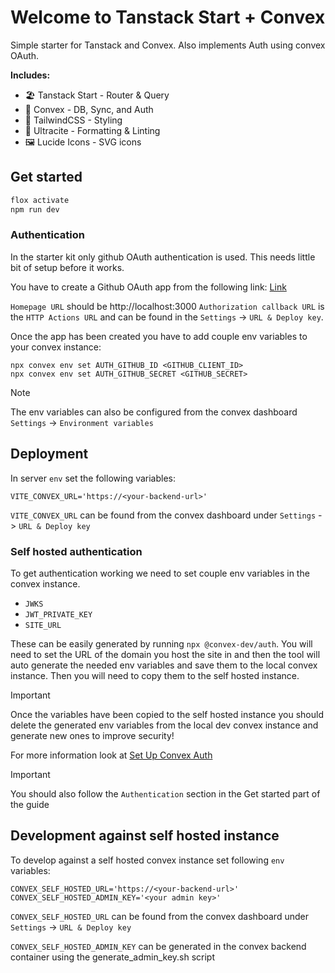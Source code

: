 # Welcome to Tanstack Start + Convex

Simple starter for Tanstack and Convex. Also implements Auth using convex OAuth.

**Includes:**
- 🏖️ Tanstack Start - Router & Query
- 🚧 Convex - DB, Sync, and Auth
- 🎨 TailwindCSS - Styling
- 📄 Ultracite - Formatting & Linting
- 🖼️ Lucide Icons - SVG icons

## Get started

``` bash
flox activate
npm run dev
```

### Authentication

In the starter kit only github OAuth authentication is used. This needs little bit of setup before it works.

You have to create a Github OAuth app from the following link: [Link](https://github.com/settings/applications/new)

`Homepage URL` should be http://localhost:3000
`Authorization callback URL` is the `HTTP Actions URL` and can be found in the `Settings` -> `URL & Deploy key`.

Once the app has been created you have to add couple env variables to your convex instance:
```
npx convex env set AUTH_GITHUB_ID <GITHUB_CLIENT_ID>
npx convex env set AUTH_GITHUB_SECRET <GITHUB_SECRET>
```

> [!NOTE]  
> The env variables can also be configured from the convex dashboard `Settings` -> `Environment variables`

## Deployment

In server `env` set the following variables:

```
VITE_CONVEX_URL='https://<your-backend-url>'
```

`VITE_CONVEX_URL` can be found from the convex dashboard under `Settings` -> `URL & Deploy key`

### Self hosted authentication

To get authentication working we need to set couple env variables in the convex instance.

- `JWKS`
- `JWT_PRIVATE_KEY`
- `SITE_URL`

These can be easily generated by running `npx @convex-dev/auth`. You will need to set the URL of the domain you host the site in and then the tool will auto generate the needed env variables and save them to the local convex instance. Then you will need to copy them to the self hosted instance.

> [!IMPORTANT]  
> Once the variables have been copied to the self hosted instance you should delete the generated env variables from the local dev convex instance and generate new ones to improve security!

For more information look at [Set Up Convex Auth](https://labs.convex.dev/auth/setup)

> [!IMPORTANT]  
> You should also follow the `Authentication` section in the Get started part of the guide

## Development against self hosted instance

To develop against a self hosted convex instance set following `env` variables:

```
CONVEX_SELF_HOSTED_URL='https://<your-backend-url>'
CONVEX_SELF_HOSTED_ADMIN_KEY='<your admin key>'
```

`CONVEX_SELF_HOSTED_URL` can be found from the convex dashboard under `Settings` -> `URL & Deploy key`

`CONVEX_SELF_HOSTED_ADMIN_KEY` can be generated in the convex backend container using the generate_admin_key.sh script